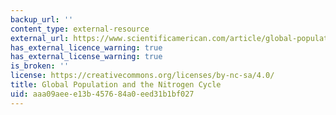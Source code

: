 ```yaml
---
backup_url: ''
content_type: external-resource
external_url: https://www.scientificamerican.com/article/global-population-and-the-nitrogen/
has_external_licence_warning: true
has_external_license_warning: true
is_broken: ''
license: https://creativecommons.org/licenses/by-nc-sa/4.0/
title: Global Population and the Nitrogen Cycle
uid: aaa09aee-e13b-4576-84a0-eed31b1bf027
---
```

